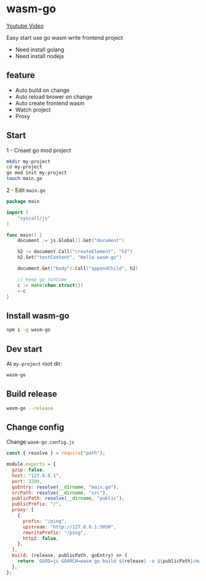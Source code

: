 # wasm-go

[Youtube Video](https://youtu.be/wlnmY2v0pg8)

Easy start use go wasm write frontend project

- Need install golang
- Need install nodejs

## feature

- Auto build on change
- Auto reload brower on change
- Auto create frontend wasm
- Watch project
- Proxy

## Start

1 - Creaet go mod project

```bash
mkdir my-project
cd my-project
go mod init my-project
touch main.go
```

2 - Edit `main.go`

```go
package main

import (
	"syscall/js"
)

func main() {
	document := js.Global().Get("document")

	h2 := document.Call("createElement", "h2")
	h2.Set("textContent", "Hello wasm-go")

	document.Get("body").Call("appendChild", h2)

	// keep go runtime
	c := make(chan struct{})
	<-c
}
```

## Install wasm-go

```bash
npm i -g wasm-go
```

## Dev start

At `my-project` root dir:

```bash
wasm-go
```

## Build release

```bash
wasm-go --release
```

## Change config

Change `wasm-go.config.js`

```js
const { resolve } = require("path");

module.exports = {
  gzip: false,
  host: "127.0.0.1",
  port: 3200,
  goEntry: resolve(__dirname, "main.go"),
  srcPath: resolve(__dirname, "src"),
  publicPath: resolve(__dirname, "public"),
  publicPrefix: "/",
  proxy: [
    {
      prefix: "/ping",
      upstream: "http://127.0.0.1:5050",
      rewritePrefix: "/ping",
      http2: false,
    },
  ],
  build: (release, publicPath, goEntry) => {
    return `GOOS=js GOARCH=wasm go build ${release} -o ${publicPath}/main.wasm ${goEntry}`;
  },
};
```
